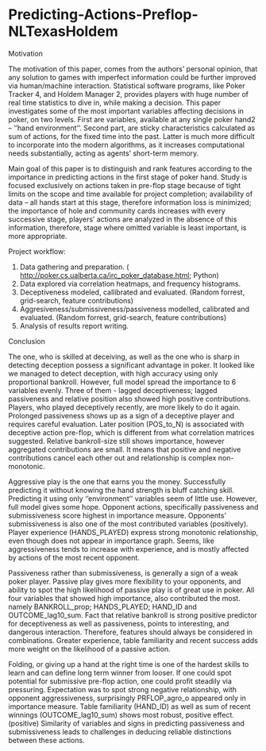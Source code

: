 # Predicting-Actions-Preflop-NLTexasHoldem

Motivation 

The motivation of this paper, comes from the authors’ personal opinion, that any solution to games with imperfect information could be further improved via human/machine interaction. Statistical software programs, like Poker Tracker 4, and Holdem Manager 2, provides players with huge number of real time statistics to dive in, while making a decision. This paper investigates some of the most important variables affecting decisions in poker, on two levels. First are variables, available at any single poker hand2 – ‘’hand environment’’. Second part, are sticky characteristics calculated as sum of actions, for the fixed time into the past. Latter is much more difficult to incorporate into the modern algorithms, as it increases computational needs substantially, acting as agents’ short-term memory.

Main goal of this paper is to distinguish and rank features according to the importance in predicting actions in the first stage of poker hand. Study is focused exclusively on actions taken in pre-flop stage because of tight limits on the scope and time available for project completion; availability of data – all hands start at this stage, therefore information loss is minimized; the importance of hole and community cards increases with every successive stage, players’ actions are analyzed in the absence of this information, therefore, stage where omitted variable is least important, is more appropriate.

Project workflow:

1. Data gathering and preparation. ( http://poker.cs.ualberta.ca/irc_poker_database.html; Python)
2. Data explored via correlation heatmaps, and frequency histograms.
3. Deceptiveness modeled,  callibrated and evaluated. (Random forrest, grid-search, feature contributions)
4. Aggresiveness/submissiveness/passiveness modelled, calibrated and evaluated. (Random forrest, grid-search, feature contributions)
5. Analysis of results report writing.

Conclusion

The one, who is skilled at deceiving, as well as the one who is sharp in detecting deception possess a significant advantage in poker. It looked like we managed to detect deception, with high accuracy using only proportional bankroll. However, full model spread the importance to 6 variables evenly. Three of them - lagged deceptiveness; lagged passiveness and relative position also showed high positive contributions. Players, who played deceptively recently, are more likely to do it again. Prolonged passiveness shows up as a sign of a deceptive player and requires careful evaluation. Later position (POS_to_N) is associated with deceptive action pre-flop, which is different from what correlation matrices suggested. Relative bankroll-size still shows importance, however aggregated contributions are small. It means that positive and negative contributions cancel each other out and relationship is complex non-monotonic.

Aggressive play is the one that earns you the money. Successfully predicting it without knowing the hand strength is bluff catching skill. Predicting it using only ‘’environment’’ variables seem of little use. However, full model gives some hope. Opponent actions, specifically passiveness and submissiveness score highest in importance measure. Opponents’ submissiveness is also one of the most contributed variables (positively). Player experience (HANDS_PLAYED) express strong monotonic relationship, even though does not appear in importance graph. Seems, like aggressiveness tends to increase with experience, and is mostly affected by actions of the most recent opponent.

Passiveness rather than submissiveness, is generally a sign of a weak poker player. Passive play gives more flexibility to your opponents, and ability to spot the high likelihood of passive play is of great use in poker. All four variables that showed high importance, also contributed the most. namely BANKROLL_prop; HANDS_PLAYED; HAND_ID and OUTCOME_lag10_sum. Fact that relative bankroll is strong positive predictor for deceptiveness as well as passiveness, points to interesting, and dangerous interaction. Therefore, features should always be considered in combinations. Greater experience, table familiarity and recent success adds more weight on the likelihood of a passive action.

Folding, or giving up a hand at the right time is one of the hardest skills to learn and can define long term winner from looser. If one could spot potential for submissive pre-flop action, one could profit steadily via pressuring. Expectation was to spot strong negative relationship, with opponent aggressiveness, surprisingly PRFLOP_agro_o appeared only in importance measure. Table familiarity (HAND_ID) as well as sum of recent winnings (OUTCOME_lag10_sum) shows most robust, positive effect. (positive) Similarity of variables and signs in predicting passiveness and submissiveness leads to challenges in deducing reliable distinctions between these actions.

